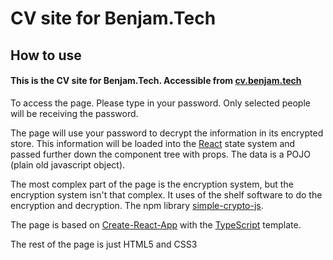 # CV site for Benjam.Tech


## How to use

#### This is the CV site for Benjam.Tech. Accessible from [cv.benjam.tech](https://cv.benjam.tech)

To access the page. Please type in your password. Only selected people will be receiving the password. 

The page will use your password to decrypt the information in its encrypted store. This information will be loaded into the [React](https://reactjs.org/) state system and passed further down the component tree with props. The data is a POJO (plain old javascript object).

The most complex part of the page is the encryption system, but the encryption system isn't that complex. It uses of the shelf software to do the encryption and decryption. The npm library [simple-crypto-js](https://github.com/danang-id/simple-crypto-js). 



The page is based on [Create-React-App](https://github.com/facebook/create-react-app) with the [TypeScript](https://github.com/microsoft/TypeScript) template.

The rest of the page is just HTML5 and CSS3